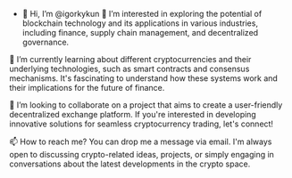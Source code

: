 - 👋 Hi, I’m @igorkykun
👀 I’m interested in exploring the potential of blockchain technology and its applications in various industries, including finance, supply chain management, and decentralized governance.

🌱 I’m currently learning about different cryptocurrencies and their underlying technologies, such as smart contracts and consensus mechanisms. It's fascinating to understand how these systems work and their implications for the future of finance.

💞️ I’m looking to collaborate on a project that aims to create a user-friendly decentralized exchange platform. If you're interested in developing innovative solutions for seamless cryptocurrency trading, let's connect!

📫 How to reach me? You can drop me a message via email. I'm always open to discussing crypto-related ideas, projects, or simply engaging in conversations about the latest developments in the crypto space.

<!---
igorkykun/igorkykun is a ✨ special ✨ repository because its `README.md` (this file) appears on your GitHub profile.
You can click the Preview link to take a look at your changes.
--->
